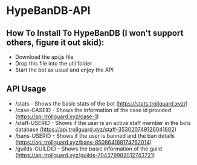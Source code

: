 # HypeBanDB-API

## How To Install To HypeBanDB (I won't support others, figure it out skid):
* Download the api.js file
* Drop this file into the util folder
* Start the bot as usual and enjoy the API

## API Usage
* /stats - Shows the basic stats of the bot (https://stats.trollguard.xyz/)
* /case-CASEID - Shows the information of the case id provided (https://api.trollguard.xyz/case-1)
* /staff-USERID - Shows if the user is an active staff member in the bots database (https://api.trollguard.xyz/staff-353020749126041602)
* /bans-USERID - Shows if the user is banned and the ban details (https://api.trollguard.xyz/bans-850864188174762014)
* /guilds-GUILDID - Shows the basic information of the guild (https://api.trollguard.xyz/guilds-704379982012743721)
